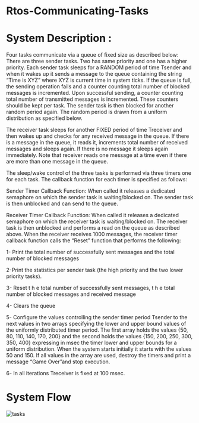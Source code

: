 # Rtos-Communicating-Tasks
# System Description :      
Four tasks communicate via a queue of fixed size as described below:
There are three sender tasks. Two has same priority and one has a higher priority. Each sender task sleeps for a RANDOM period of time Tsender and when it wakes up it sends a message to the queue containing
the string “Time is XYZ” where XYZ is current time in system ticks. If the queue is full, the sending operation fails and a counter counting total number of blocked messages is incremented. Upon successful
sending, a counter counting total number of transmitted messages is incremented. These counters should be kept per task. The sender task is then blocked for another random period again. The random period is drawn
from a uniform distribution as specified below.     


The receiver task sleeps for another FIXED period of time Treceiver and then wakes up and checks for any
received message in the queue. If there is a message in the queue, it reads it, increments total number of received messages and sleeps again. If there is no message it sleeps again immediately. Note that receiver
reads one message at a time even if there are more than one message in the queue.    

The sleep/wake control of the three tasks is performed via three timers one for each task. The callback
function for each timer is specified as follows:     

Sender Timer Callback Function: When called it releases a dedicated semaphore on which the sender task is
waiting/blocked on. The sender task is then unblocked and can send to the queue.     

Receiver Timer Callback Function: When called it releases a dedicated semaphore on which the receiver task
is waiting/blocked on. The receiver task is then unblocked and performs a read on the queue as described
above. When the receiver receives 1000 messages, the receiver timer callback function calls the “Reset”
function that performs the following:     

1- Print the total number of successfully sent messages and the total number of blocked messages

2-Print the statistics per sender task (the high priority and the two lower priority tasks).

3- Reset t h e total number of successfully sent messages, t h e total number of blocked messages and received message

4- Clears the queue

5- Configure the values controlling the sender timer period Tsender to the next values in two arrays specifying the lower and upper bound values of the uniformly distributed timer period. The first array holds the values {50, 80, 110, 140, 170, 200} and the second holds the values {150, 200, 250, 300, 350, 400} expressing in msec the timer lower and upper bounds for a uniform distribution. When the system starts initially it starts with the values 50 and 150. If all values in the array are used, destroy the timers and print a message “Game Over”and stop execution.

6- In all iterations Treceiver is fixed at 100 msec.   


# System Flow     
![tasks](https://github.com/faatthy/Rtos-Communicating-Tasks/assets/110846097/099fd8b0-0045-4779-9224-23049fb2664a)

